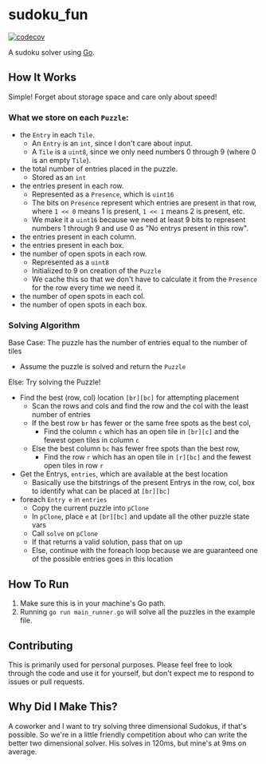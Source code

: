 # sudoku_fun
[![codecov](https://codecov.io/gh/joshprzybyszewski/sudoku_fun/branch/master/graph/badge.svg)](https://codecov.io/gh/joshprzybyszewski/sudoku_fun)

A sudoku solver using [Go](https://golang.org/).

## How It Works
Simple! Forget about storage space and care only about speed!

### What we store on each `Puzzle`:
 - the `Entry` in each `Tile`.
   - An `Entry` is an `int`, since I don't care about input.
   - A `Tile` is a `uint8`, since we only need numbers 0 through 9 (where 0 is an empty `Tile`).
 - the total number of entries placed in the puzzle.
   - Stored as an `int`
 - the entries present in each row.
   - Represented as a `Presence`, which is `uint16`
   - The bits on `Presence` represent which entries are present in that row, where `1 << 0` means 1 is present, `1 << 1` means 2 is present, etc.
   - We make it a `uint16` because we need at least 9 bits to represent numbers 1 through 9 and use 0 as "No entrys present in this row".
 - the entries present in each column.
 - the entries present in each box.
 - the number of open spots in each row.
   - Represented as a `uint8`
   - Initialized to 9 on creation of the `Puzzle`
   - We cache this so that we don't have to calculate it from the `Presence` for the row every time we need it.
 - the number of open spots in each col.
 - the number of open spots in each box.
 
### Solving Algorithm
 Base Case: The puzzle has the number of entries equal to the number of tiles
  - Assume the puzzle is solved and return the `Puzzle`
  
 Else: Try solving the Puzzle!
  - Find the best (row, col) location `[br][bc]` for attempting placement
    - Scan the rows and cols and find the row and the col with the least number of entries
    - If the best row `br` has fewer or the same free spots as the best col,
      - Find the column `c` which has an open tile in `[br][c]` and the fewest open tiles in column `c`
    - Else the best column `bc` has fewer free spots than the best row,
      - Find the row `r` which has an open tile in `[r][bc]` and the fewest open tiles in row `r`
  - Get the Entrys, `entries`, which are available at the best location
    - Basically use the bitstrings of the present Entrys in the row, col, box to identify what can be placed at `[br][bc]`
  - foreach `Entry e` in `entries`
    - Copy the current puzzle into `pClone`
    - In `pClone`, place `e` at `[br][bc]` and update all the other puzzle state vars
    - Call `solve` on `pClone`
    - If that returns a valid solution, pass that on up
    - Else, continue with the foreach loop because we are guaranteed one of the possible entries goes in this location

## How To Run
 1. Make sure this is in your machine's Go path.
 2. Running `go run main_runner.go` will solve all the puzzles in the example file.
 
## Contributing
 This is primarily used for personal purposes. Please feel free to look through the code and use it for yourself, but don't expect me to respond to issues or pull requests.
 
## Why Did I Make This?
 A coworker and I want to try solving three dimensional Sudokus, if that's possible. So we're in a little friendly competition about who can write the better two dimensional solver. His solves in 120ms, but mine's at 9ms on average.
